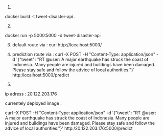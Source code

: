 1. 
docker build -t tweet-disaster-api .

2.
docker run -p 5000:5000 -d tweet-disaster-api

3. default route via :
curl http://localhost:5000/

4. prediction route via :
curl -X POST -H "Content-Type: application/json" -d '{"tweet": "RT @user: A major earthquake has struck the coast of Indonesia. Many people are injured  and buildings have been damaged. Please stay safe and follow the advice of local authorities."}' http:/localhost:5000/predict

5.

ip adress : 20.122.203.176

currentely deployed image :

curl -X POST -H "Content-Type: application/json" -d '{"tweet": "RT @user: A major earthquake has struck the coast of Indonesia. Many people are injured 
 and buildings have been damaged. Please stay safe and follow the advice of local authorities."}' http:/20.122.203.176:5000/predict